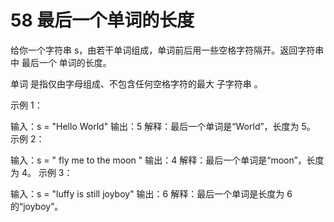 # 58 最后一个单词的长度

给你一个字符串 s，由若干单词组成，单词前后用一些空格字符隔开。返回字符串中 最后一个 单词的长度。

单词 是指仅由字母组成、不包含任何空格字符的最大
子字符串
。

示例 1：

输入：s = "Hello World"
输出：5
解释：最后一个单词是“World”，长度为 5。
示例 2：

输入：s = " fly me to the moon "
输出：4
解释：最后一个单词是“moon”，长度为 4。
示例 3：

输入：s = "luffy is still joyboy"
输出：6
解释：最后一个单词是长度为 6 的“joyboy”。
